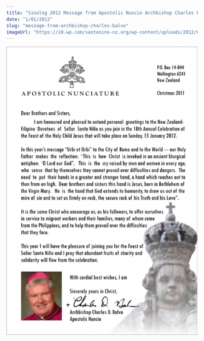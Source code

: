 ```yaml
---
title: "Sinulog 2012 Message from Apostolic Nuncio Archbishop Charles Balvo"
date: "1/01/2012"
slug: "message-from-archbishop-charles-balvo"
imageUrl: "https://i0.wp.com/santonino-nz.org/wp-content/uploads/2012/01/balvo-679x1024.jpg?resize=679%2C1024"
---
```


[![](assets\images\balvo-679x1024.jpg "balvo")](https://i0.wp.com/santonino-nz.org/wp-content/uploads/2012/01/balvo.jpg)